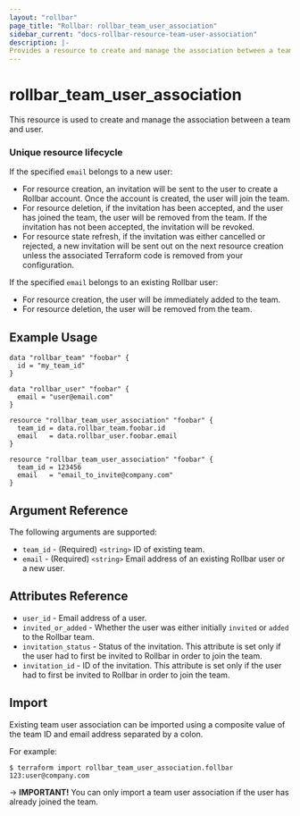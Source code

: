 ```yaml
---
layout: "rollbar"
page_title: "Rollbar: rollbar_team_user_association"
sidebar_current: "docs-rollbar-resource-team-user-association"
description: |-
Provides a resource to create and manage the association between a team and user.
---
```


# rollbar_team_user_association

This resource is used to create and manage the association between a team and user.

### Unique resource lifecycle

If the specified `email` belongs to a new user:

* For resource creation, an invitation will be sent to the user to create a Rollbar account.
  Once the account is created, the user will join the team.
* For resource deletion, if the invitation has been accepted, and the user has joined the team,
  the user will be removed from the team. If the invitation has not been accepted, the invitation
  will be revoked.
* For resource state refresh, if the invitation was either cancelled or rejected, a new invitation
  will be sent out on the next resource creation unless the associated Terraform code is removed
  from your configuration.

If the specified `email` belongs to an existing Rollbar user:

* For resource creation, the user will be immediately added to the team.
* For resource deletion, the user will be removed from the team.

## Example Usage

```hcl-terraform
data "rollbar_team" "foobar" {
  id = "my_team_id"
}

data "rollbar_user" "foobar" {
  email = "user@email.com"
}

resource "rollbar_team_user_association" "foobar" {
  team_id = data.rollbar_team.foobar.id
  email   = data.rollbar_user.foobar.email
}
```

```hcl-terraform
resource "rollbar_team_user_association" "foobar" {
  team_id = 123456
  email   = "email_to_invite@company.com"
}
```

## Argument Reference

The following arguments are supported:

* `team_id` - (Required) `<string>` ID of existing team.
* `email` - (Required) `<string>` Email address of an existing Rollbar user or a new user.

## Attributes Reference

* `user_id` - Email address of a user.
* `invited_or_added` - Whether the user was either initially `invited` or `added`
  to the Rollbar team.
* `invitation_status` - Status of the invitation. This attribute is set only if the user
  had to first be invited to Rollbar in order to join the team.
* `invitation_id` - ID of the invitation. This attribute is set only if the user
  had to first be invited to Rollbar in order to join the team.

## Import

Existing team user association can be imported using a composite value of the team ID and email address
separated by a colon.

For example:

```shell
$ terraform import rollbar_team_user_association.follbar 123:user@company.com
```

-> **IMPORTANT!**
You can only import a team user association if the user has already joined the team.